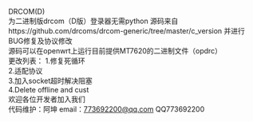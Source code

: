DRCOM(D)  
为二进制版drcom（D版）登录器无需python 
源码来自https://github.com/drcoms/drcom-generic/tree/master/c_version 并进行BUG修复及协议修改  
源码可以在openwrt上运行目前提供MT7620的二进制文件（opdrc）  
更改列表： 
1.修复死循环  
2.适配协议  
3.加入socket超时解决阻塞  
4.Delete offline and cust   
欢迎各位开发者加入我们   
代码维护：阿坤 email：773692200@qq.com QQ773692200  
